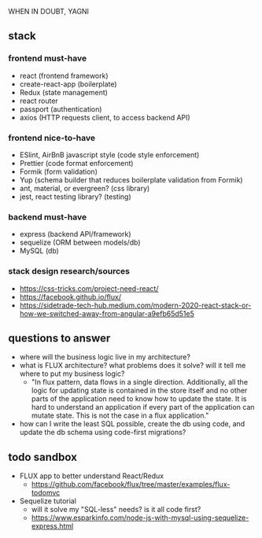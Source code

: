 WHEN IN DOUBT, YAGNI

## stack
### frontend must-have
- react (frontend framework)
- create-react-app (boilerplate)
- Redux (state management)
- react router
- passport (authentication)
- axios (HTTP requests client, to access backend API)
### frontend nice-to-have
- ESlint, AirBnB javascript style (code style enforcement)
- Prettier (code format enforcement)
- Formik (form validation)
- Yup (schema builder that reduces boilerplate validation from Formik)
- ant, material, or evergreen? (css library)
- jest, react testing library? (testing)
### backend must-have
- express (backend API/framework)
- sequelize (ORM between models/db)
- MySQL (db)

### stack design research/sources
- https://css-tricks.com/project-need-react/
- https://facebook.github.io/flux/
- https://sidetrade-tech-hub.medium.com/modern-2020-react-stack-or-how-we-switched-away-from-angular-a9efb65d51e5

## questions to answer
- where will the business logic live in my architecture?
- what is FLUX architecture? what problems does it solve? will it tell me where to put my business logic?
  - "In flux pattern, data flows in a single direction. Additionally, all the logic for updating state is contained in the store itself and no other parts of the application need to know how to update the state. It is hard to understand an application if every part of the application can mutate state. This is not the case in a flux application."
- how can I write the least SQL possible, create the db using code, and update the db schema using code-first migrations?

## todo sandbox
- FLUX app to better understand React/Redux
  - https://github.com/facebook/flux/tree/master/examples/flux-todomvc
- Sequelize tutorial
  - will it solve my "SQL-less" needs? is it all code first?
  - https://www.esparkinfo.com/node-js-with-mysql-using-sequelize-express.html